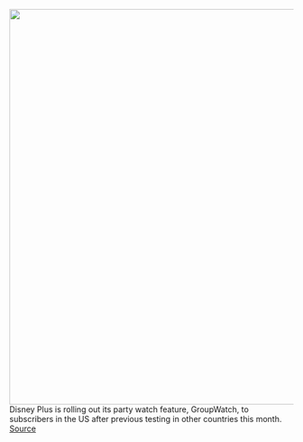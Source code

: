 <img src='https://cdn.vox-cdn.com/thumbor/6pqoDAwpCs5f0th3Z2jP-LLv9wQ=/0x0:934x536/1200x800/filters:focal(393x194:541x342)/cdn.vox-cdn.com/uploads/chorus_image/image/67551342/Screen_Shot_2020_09_28_at_2.56.31_PM.0.png' width='700px' /><br/>
Disney Plus is rolling out its party watch feature, GroupWatch, to subscribers in the US after previous testing in other countries this month.
<a href='https://www.theverge.com/2020/9/29/21492148/disney-plus-groupwatch-friends-family-us-subscribers-scener-netflix'> Source <a/>